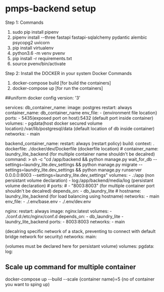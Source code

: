 # pmps-backend setup

Step 1: Commands
1. sudo pip install pipenv
2. pipenv install --three fastapi fastapi-sqlalchemy pydantic alembic psycopg2 uvicorn
3. pip install virtualenv
4. python3.6 -m venv pvenv
5. pip install -r requirements.txt
6. source pvenv/bin/activate

Step 2: Install the DOCKER in your system
Docker Commands
1. docker-compose build [for build the containers]
2. docker-compose up [for run the containers]





##uniform docker config
version: '3'

services:
  db_container_name:
    image: postgres
    restart: always
    container_name: db_container_name
    env_file:
      - {environment file location}
    ports:
      - 5435(exposed port on host):5432 (default port inside container)
    volumes:
      - pgdata(host docker secured volume location):/var/lib/postgresql/data (default location of db inside container)
    networks:
      - main

  backend_container_name:
    restart: always (restart policy)
    build:
      context: .
      dockerfile: ./docker/dev/Dockerfile (dockerfile location)
    # container_name: laundry_lite_backend (for multiple container name shouldn't be decalred)
    command: >
            sh -c "cd /app/backend &&
            python manage.py wait_for_db --settings=laundry_lite.dev_settings &&
            python manage.py migrate --settings=laundry_lite.dev_settings &&
            python manage.py runserver 0.0.0.0:8003 --settings=laundry_lite.dev_settings"
    volumes:
      - .:/app (non persistant volume declaration)
      - log:/app/backend/media/log (persistant volume declaration)
    # ports:
    #   - "8003:8003" (for multiple container port shouldn't be decalred)
    depends_on:
      - db_laundry_lite
    # hostname: laundry_lite_backend (for load balancing using hostname)
    networks:
      - main
    env_file:
      - ./.env/base.env
      - ./.env/dev.env


  nginx:
    restart: always
    image: nginx:latest
    volumes:
      - ./conf.d:/etc/nginx/conf.d
    depends_on:
      - db_laundry_lite
      - laundry_lite_backend
    ports:
      - 8003:8003
    networks:
      - main

(decalring specific network of a stack, preventing to connect with default bridge network for security)
networks:
  main:

(volumes must be declared here for persistant volume)
volumes:
  pgdata:
  log:




## Scale up command for multiple container


docker-compose up --build --scale {container name}=5 {no of container you want to sping up)
